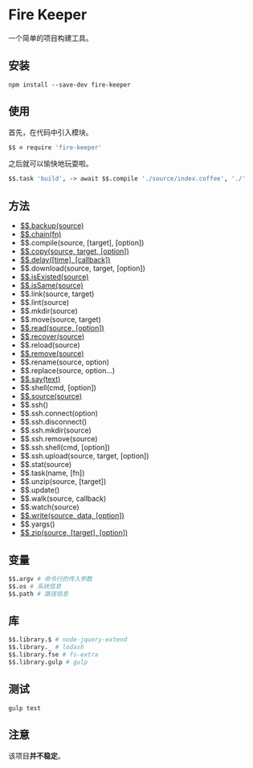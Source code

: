 # Fire Keeper

一个简单的项目构建工具。

## 安装

```shell
npm install --save-dev fire-keeper
```

## 使用

首先，在代码中引入模块。

```coffeescript
$$ = require 'fire-keeper'
```

之后就可以愉快地玩耍啦。

```coffeescript
$$.task 'build', -> await $$.compile './source/index.coffee', './'
```

## 方法

- [$$.backup(source)](doc/backup.md)
- [$$.chain(fn)](doc/chain.md)
- $$.compile(source, [target], [option])
- [$$.copy(source, target, [option])](doc/copy.md)
- [$$.delay([time], [callback])](doc/delay.md)
- $$.download(source, target, [option])
- [$$.isExisted(source)](doc/isExisted.md)
- [$$.isSame(source)](doc/isSame.md)
- $$.link(source, target)
- $$.lint(source)
- $$.mkdir(source)
- $$.move(source, target)
- [$$.read(source, [option])](doc/read.md)
- [$$.recover(source)](doc/recover.md)
- $$.reload(source)
- [$$.remove(source)](doc/remove.md)
- $$.rename(source, option)
- $$.replace(source, option...)
- [$$.say(text)](doc/say.md)
- $$.shell(cmd, [option])
- [$$.source(source)](doc/source.md)
- $$.ssh()
- $$.ssh.connect(option)
- $$.ssh.disconnect()
- $$.ssh.mkdir(source)
- $$.ssh.remove(source)
- $$.ssh.shell(cmd, [option])
- $$.ssh.upload(source, target, [option])
- $$.stat(source)
- $$.task(name, [fn])
- $$.unzip(source, [target])
- $$.update()
- $$.walk(source, callback)
- $$.watch(source)
- [$$.write(source, data, [option])](doc/write.md)
- $$.yargs()
- [$$.zip(source, [target], [option])](doc/zip.md)

## 变量

```coffeescript
$$.argv # 命令行的传入参数
$$.os # 系统信息
$$.path # 路径信息
```

## 库

```coffeescript
$$.library.$ # node-jquery-extend
$$.library._ # lodash
$$.library.fse # fs-extra
$$.library.gulp # gulp
```

## 测试

```shell
gulp test
```

## 注意

该项目**并不稳定**。